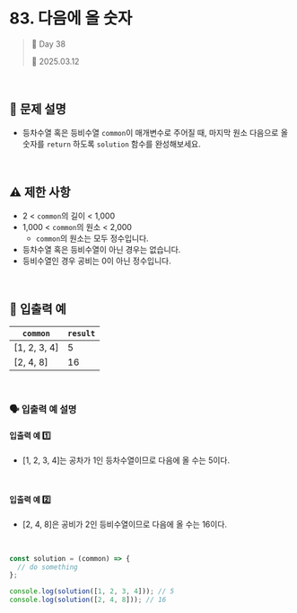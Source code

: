 # 83. 다음에 올 숫자

> 🌻 Day 38
>
> 📅 2025.03.12

<br>

## 📍 문제 설명

- 등차수열 혹은 등비수열 `common`이 매개변수로 주어질 때,
  마지막 원소 다음으로 올 숫자를 `return` 하도록 `solution` 함수를 완성해보세요.

<br>

## ⚠️ 제한 사항

- 2 < `common`의 길이 < 1,000
- 1,000 < `common`의 원소 < 2,000
  - `common`의 원소는 모두 정수입니다.
- 등차수열 혹은 등비수열이 아닌 경우는 없습니다.
- 등비수열인 경우 공비는 0이 아닌 정수입니다.

<br>

## 👀 입출력 예

| `common`     | `result` |
| ------------ | -------- |
| [1, 2, 3, 4] | 5        |
| [2, 4, 8]    | 16       |

<br>

### 🗣️ 입출력 예 설명

#### 입출력 예 1️⃣

- [1, 2, 3, 4]는 공차가 1인 등차수열이므로 다음에 올 수는 5이다.

<br>

#### 입출력 예 2️⃣

- [2, 4, 8]은 공비가 2인 등비수열이므로 다음에 올 수는 16이다.

<br>

```javascript
const solution = (common) => {
  // do something
};

console.log(solution([1, 2, 3, 4])); // 5
console.log(solution([2, 4, 8])); // 16
```
